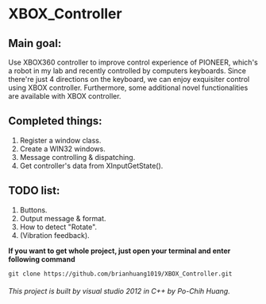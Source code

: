 # XBOX_Controller

## Main goal: 
  Use XBOX360 controller to improve control experience of PIONEER, which's a robot in my lab and recently controlled by           computers keyboards. Since there're just 4 directions on the keyboard, we can enjoy exquisiter control using XBOX               controller. Furthermore, some additional novel functionalities are available with XBOX controller.

## Completed things:
  1. Register a window class.
  2. Create a WIN32 windows.
  3. Message controlling & dispatching.
  4. Get controller's data from XInputGetState().

## TODO list:
  1. Buttons.
  2. Output message & format.
  3. How to detect "Rotate".
  4. (Vibration feedback).

**If you want to get whole project, just open your terminal and enter following command**
```git
git clone https://github.com/brianhuang1019/XBOX_Controller.git
```

###### This project is built by visual studio 2012 in C++ by Po-Chih Huang.

